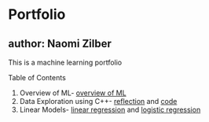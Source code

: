# Portfolio
## author: Naomi Zilber
This is a machine learning portfolio

Table of Contents
1. Overview of ML- [overview of ML](https://github.com/naomi-z/Portfolio/blob/6555777b970ce6ff262724059a9f9cefc0e7658f/Overview_of_ML.pdf)
2. Data Exploration using C++- [reflection](https://github.com/naomi-z/Portfolio/blob/69013ab79e20582892f4cace212c1eaac309f127/Data_Exploration.pdf) and [code](https://github.com/naomi-z/Portfolio/blob/69013ab79e20582892f4cace212c1eaac309f127/DataExploration.cpp)
3. Linear Models- [linear regression](https://github.com/naomi-z/Portfolio/blob/c1cc6a6168baceb087bc2429d39008c18fe37156/Regression.pdf) and [logistic regression](https://github.com/naomi-z/Portfolio/blob/c1cc6a6168baceb087bc2429d39008c18fe37156/Classification.pdf)
